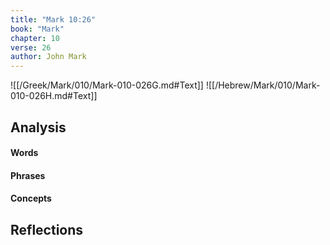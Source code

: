 ```yaml
---
title: "Mark 10:26"
book: "Mark"
chapter: 10
verse: 26
author: John Mark
---
```

![[/Greek/Mark/010/Mark-010-026G.md#Text]]
![[/Hebrew/Mark/010/Mark-010-026H.md#Text]]

## Analysis

#### Words

#### Phrases

#### Concepts

## Reflections
